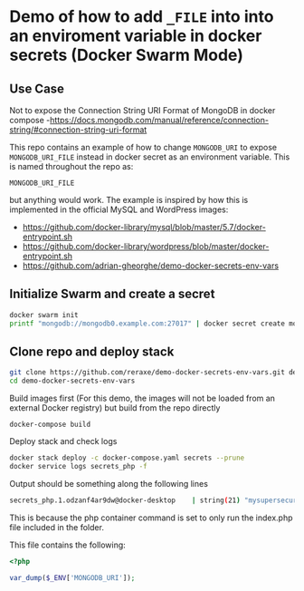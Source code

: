 # Demo of how to add `_FILE` into into an enviroment variable in docker secrets (Docker Swarm Mode)
## Use Case
Not to expose the Connection String URI Format of MongoDB in docker compose -https://docs.mongodb.com/manual/reference/connection-string/#connection-string-uri-format

This repo contains an example of how to change `MONGODB_URI` to expose `MONGODB_URI_FILE` instead in docker secret as an environment variable.
This is named throughout the repo as:
```
MONGODB_URI_FILE
```
but anything would work. The example is inspired by how this is implemented in the official MySQL and WordPress images:
- https://github.com/docker-library/mysql/blob/master/5.7/docker-entrypoint.sh
- https://github.com/docker-library/wordpress/blob/master/docker-entrypoint.sh
- https://github.com/adrian-gheorghe/demo-docker-secrets-env-vars

## Initialize Swarm and create a secret
```bash
docker swarm init
printf "mongodb://mongodb0.example.com:27017" | docker secret create mongodburidockersecret -
```

## Clone repo and deploy stack
```bash
git clone https://github.com/reraxe/demo-docker-secrets-env-vars.git demo-docker-secrets-env-vars
cd demo-docker-secrets-env-vars
```
Build images first (For this demo, the images will not be loaded from an external Docker registry) but build from the repo directly
```
docker-compose build
```

Deploy stack and check logs
```bash
docker stack deploy -c docker-compose.yaml secrets --prune
docker service logs secrets_php -f
```

Output should be something along the following lines
```bash
secrets_php.1.odzanf4ar9dw@docker-desktop    | string(21) "mysupersecurepassword"
```
This is because the php container command is set to only run the index.php file included in the folder.

This file contains the following:
```php
<?php

var_dump($_ENV['MONGODB_URI']);
```
